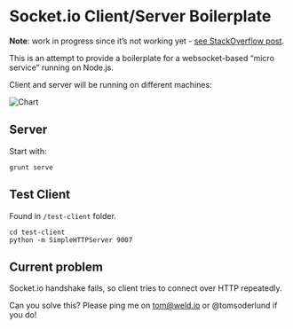# Socket.io Client/Server Boilerplate

**Note**: work in progress since it’s not working yet - [see StackOverflow post](http://stackoverflow.com/questions/27998407/socket-io-cannot-connect-resorts-to-polling).

This is an attempt to provide a boilerplate for a websocket-based “micro service” running on Node.js.

Client and server will be running on different machines:

![Chart](http://i.stack.imgur.com/eC1Va.png)

## Server

Start with:

	grunt serve

## Test Client

Found in `/test-client` folder.

	cd test-client
	python -m SimpleHTTPServer 9007

## Current problem

Socket.io handshake fails, so client tries to connect over HTTP repeatedly.

Can you solve this? Please ping me on tom@weld.io or @tomsoderlund if you do!